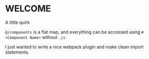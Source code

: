 # WELCOME

A little quirk

`@/components` is a flat map, and everything can be accessed using `#<Component Name>` without `.js`

I just wanted to write a nice webpack plugin and make clean import statements.